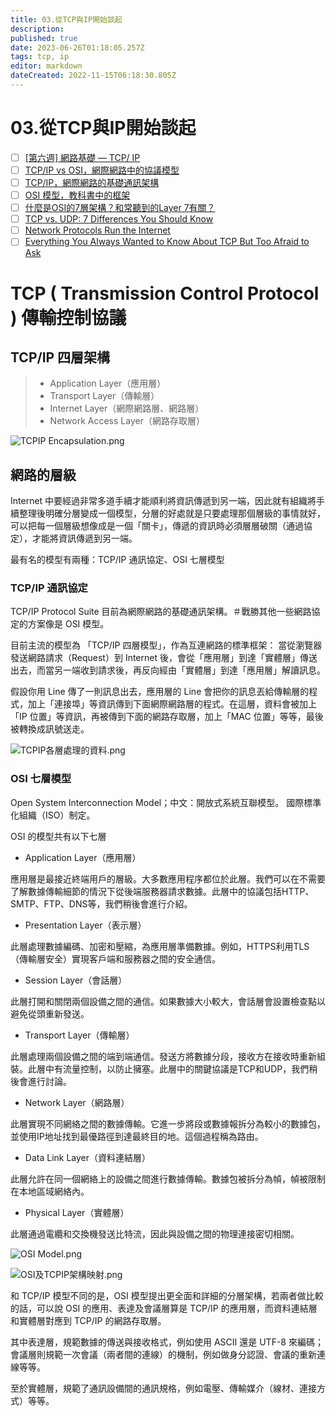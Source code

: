 ```yaml
---
title: 03.從TCP與IP開始談起
description: 
published: true
date: 2023-06-26T01:18:05.257Z
tags: tcp, ip
editor: markdown
dateCreated: 2022-11-15T06:18:30.805Z
---
```


# 03.從TCP與IP開始談起
- [ ] [[第六週] 網路基礎 — TCP/ IP](https://miahsuwork.medium.com/%E7%AC%AC%E5%85%AD%E9%80%B1-%E7%B6%B2%E8%B7%AF%E5%9F%BA%E7%A4%8E-tcp-ip-f89cc09f1f36)
- [ ] [TCP/IP vs OSI，網際網路中的協議模型](https://ithelp.ithome.com.tw/articles/10266168)
- [ ] [TCP/IP，網際網路的基礎通訊架構](https://ithelp.ithome.com.tw/articles/10267704)
- [ ] [OSI 模型，教科書中的框架](https://ithelp.ithome.com.tw/articles/10268407)
- [ ] [什麼是OSI的7層架構？和常聽到的Layer 7有關？](https://ithelp.ithome.com.tw/articles/10000021)
- [ ] [TCP vs. UDP: 7 Differences You Should Know](https://blog.bytebytego.com/p/ep54-cache-systems-every-developer?utm_source=profile&utm_medium=reader2)
- [ ] [Network Protocols Run the Internet](https://blog.bytebytego.com/p/network-protocols-run-the-internet?utm_source=profile&utm_medium=reader2)
- [ ] [Everything You Always Wanted to Know About TCP But Too Afraid to Ask](https://blog.bytebytego.com/p/everything-you-always-wanted-to-know?utm_source=profile&utm_medium=reader2)

# TCP ( Transmission Control Protocol ) 傳輸控制協議
## TCP/IP 四層架構
> - Application Layer（應用層）
> - Transport Layer（傳輸層）
> - Internet Layer（網際網路層、網路層）
> - Network Access Layer（網路存取層）

![TCPIP Encapsulation.png](http://192.168.25.60:8000/files/file_storage/8c279c95.png)

## 網路的層級 
Internet 中要經過非常多道手續才能順利將資訊傳遞到另一端，因此就有組織將手續整理後明確分層變成一個模型，分層的好處就是只要處理那個層級的事情就好，可以把每一個層級想像成是一個「關卡」，傳遞的資訊時必須層層破關（通過協定），才能將資訊傳遞到另一端。

最有名的模型有兩種：TCP/IP 通訊協定、OSI 七層模型

### TCP/IP 通訊協定
TCP/IP Protocol Suite
目前為網際網路的基礎通訊架構。＃戰勝其他一些網路協定的方案像是 OSI 模型。

目前主流的模型為 「TCP/IP 四層模型」，作為互連網路的標準框架：
當從瀏覽器發送網路請求（Request）到 Internet 後，會從「應用層」到達「實體層」傳送出去，而當另一端收到請求後，再反向經由「實體層」到達「應用層」解讀訊息。

假設你用 Line 傳了一則訊息出去，應用層的 Line 會把你的訊息丟給傳輸層的程式，加上「連接埠」等資訊傳到下面網際網路層的程式。在這層，資料會被加上「IP 位置」等資訊，再被傳到下面的網路存取層，加上「MAC 位置」等等，最後被轉換成訊號送走。

![TCPIP各層處理的資料.png](http://192.168.25.60:8000/files/file_storage/0ac088cd.png)

### OSI 七層模型
Open System Interconnection Model；中文：開放式系統互聯模型。
國際標準化組織（ISO）制定。

OSI 的模型共有以下七層

- Application Layer（應用層）

應用層是最接近終端用戶的層級。大多數應用程序都位於此層。我們可以在不需要了解數據傳輸細節的情況下從後端服務器請求數據。此層中的協議包括HTTP、SMTP、FTP、DNS等，我們稍後會進行介紹。

- Presentation Layer（表示層）

此層處理數據編碼、加密和壓縮，為應用層準備數據。例如，HTTPS利用TLS（傳輸層安全）實現客戶端和服務器之間的安全通信。

- Session Layer（會話層）

此層打開和關閉兩個設備之間的通信。如果數據大小較大，會話層會設置檢查點以避免從頭重新發送。

- Transport Layer（傳輸層）

此層處理兩個設備之間的端到端通信。發送方將數據分段，接收方在接收時重新組裝。此層中有流量控制，以防止擁塞。此層中的關鍵協議是TCP和UDP，我們稍後會進行討論。

- Network Layer（網路層）

此層實現不同網絡之間的數據傳輸。它進一步將段或數據報拆分為較小的數據包，並使用IP地址找到最優路徑到達最終目的地。這個過程稱為路由。

- Data Link Layer（資料連結層）

此層允許在同一個網絡上的設備之間進行數據傳輸。數據包被拆分為幀，幀被限制在本地區域網絡內。

- Physical Layer（實體層）

此層通過電纜和交換機發送比特流，因此與設備之間的物理連接密切相關。

![OSI Model.png](http://192.168.25.60:8000/files/file_storage/e5525614.png)

![OSI及TCPIP架構映射.png](http://192.168.25.60:8000/files/file_storage/963ffc8e.png)

和 TCP/IP 模型不同的是，OSI 模型提出更全面和詳細的分層架構，若兩者做比較的話，可以說 OSI 的應用、表達及會議層算是 TCP/IP 的應用層，而資料連結層和實體層對應到 TCP/IP 的網路存取層。

其中表達層，規範數據的傳送與接收格式，例如使用 ASCII 還是 UTF-8 來編碼；會議層則規範一次會議（兩者間的連線）的機制，例如做身分認證、會議的重新連線等等。

至於實體層，規範了通訊設備間的通訊規格，例如電壓、傳輸媒介（線材、連接方式）等等。

